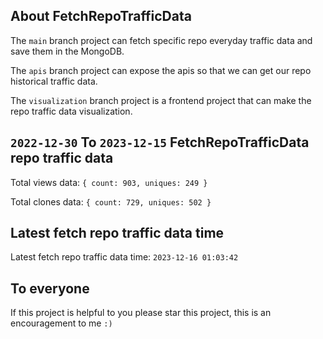## About FetchRepoTrafficData

The `main` branch project can fetch specific repo everyday traffic data and save them in the MongoDB.

The `apis` branch project can expose the apis so that we can get our repo historical traffic data.

The `visualization` branch project is a frontend project that can make the repo traffic data visualization.

## `2022-12-30` To `2023-12-15` FetchRepoTrafficData repo traffic data

Total views data: `{ count: 903, uniques: 249 }`

Total clones data: `{ count: 729, uniques: 502 }`

## Latest fetch repo traffic data time

Latest fetch repo traffic data time: `2023-12-16 01:03:42`

## To everyone

If this project is helpful to you please star this project, this is an encouragement to me `:)`



